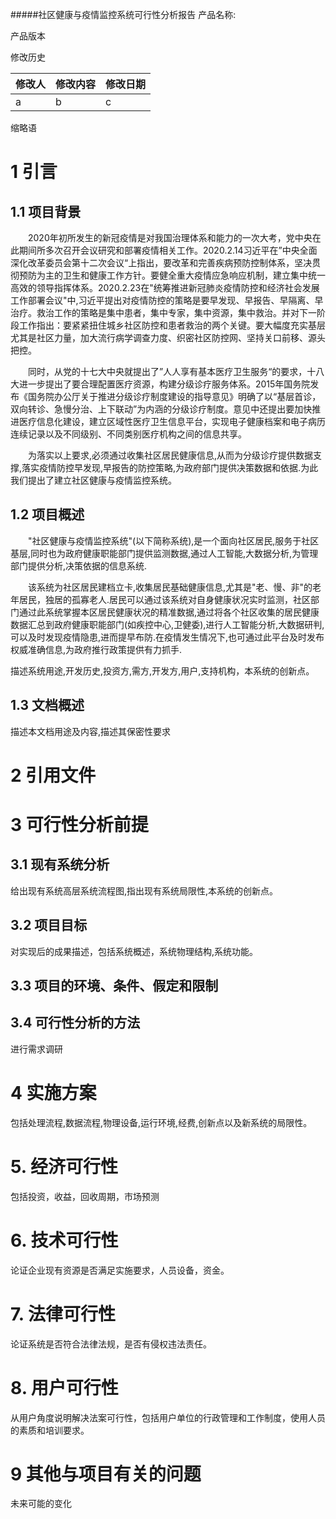 #####社区健康与疫情监控系统可行性分析报告
产品名称:

产品版本

修改历史

|修改人|修改内容|修改日期|
|----|----|----|
|a|b|c|


缩略语

# 1 引言
## 1.1 项目背景  
　　2020年初所发生的新冠疫情是对我国治理体系和能力的一次大考，党中央在此期间所多次召开会议研究和部署疫情相关工作。2020.2.14习近平在”中央全面深化改革委员会第十二次会议“上指出，要改革和完善疾病预防控制体系，坚决贯彻预防为主的卫生和健康工作方针。要健全重大疫情应急响应机制，建立集中统一高效的领导指挥体系。2020.2.23在"统筹推进新冠肺炎疫情防控和经济社会发展工作部署会议"中,习近平提出对疫情防控的策略是要早发现、早报告、早隔离、早治疗。救治工作的策略是集中患者，集中专家，集中资源，集中救治。并对下一阶段工作指出：要紧紧扭住城乡社区防控和患者救治的两个关键。要大幅度充实基层尤其是社区力量，加大流行病学调查力度、织密社区防控网、坚持关口前移、源头把控。

　　同时，从党的十七大中央就提出了”人人享有基本医疗卫生服务“的要求，十八大进一步提出了要合理配置医疗资源，构建分级诊疗服务体系。2015年国务院发布《国务院办公厅关于推进分级诊疗制度建设的指导意见》明确了以“基层首诊，双向转诊、急慢分治、上下联动”为内涵的分级诊疗制度。意见中还提出要加快推进医疗信息化建设，建立区域性医疗卫生信息平台，实现电子健康档案和电子病历连续记录以及不同级别、不同类别医疗机构之间的信息共享。

　　为落实以上要求,必须通过收集社区居民健康信息,从而为分级诊疗提供数据支撑,落实疫情防控早发现,早报告的防控策略,为政府部门提供决策数据和依据.为此我们提出了建立社区健康与疫情监控系统。

## 1.2 项目概述
　　"社区健康与疫情监控系统"(以下简称系统),是一个面向社区居民,服务于社区基层,同时也为政府健康职能部门提供监测数据,通过人工智能,大数据分析,为管理部门提供分析,决策依据的信息系统.

　　该系统为社区居民建档立卡,收集居民基础健康信息,尤其是"老、慢、非"的老年居民，独居的孤寡老人.居民可以通过该系统对自身健康状况实时监测，社区部门通过此系统掌握本区居民健康状况的精准数据,通过将各个社区收集的居民健康数据汇总到政府健康职能部门(如疾控中心,卫健委),进行人工智能分析,大数据研判,可以及时发现疫情隐患,进而提早布防.在疫情发生情况下,也可通过此平台及时发布权威准确信息,为政府推行政策提供有力抓手.



描述系统用途,开发历史,投资方,需方,开发方,用户,支持机构，本系统的创新点。

## 1.3 文档概述
描述本文档用途及内容,描述其保密性要求

# 2 引用文件

# 3 可行性分析前提
## 3.1 现有系统分析
给出现有系统高层系统流程图,指出现有系统局限性,本系统的创新点。

## 3.2 项目目标
对实现后的成果描述，包括系统概述，系统物理结构,系统功能。

## 3.3 项目的环境、条件、假定和限制

## 3.4 可行性分析的方法
进行需求调研

# 4 实施方案
包括处理流程,数据流程,物理设备,运行环境,经费,创新点以及新系统的局限性。

# 5. 经济可行性
包括投资，收益，回收周期，市场预测

# 6. 技术可行性
论证企业现有资源是否满足实施要求，人员设备，资金。

# 7.  法律可行性
论证系统是否符合法律法规，是否有侵权违法责任。

# 8. 用户可行性
从用户角度说明解决法案可行性，包括用户单位的行政管理和工作制度，使用人员的素质和培训要求。

# 9 其他与项目有关的问题
未来可能的变化


